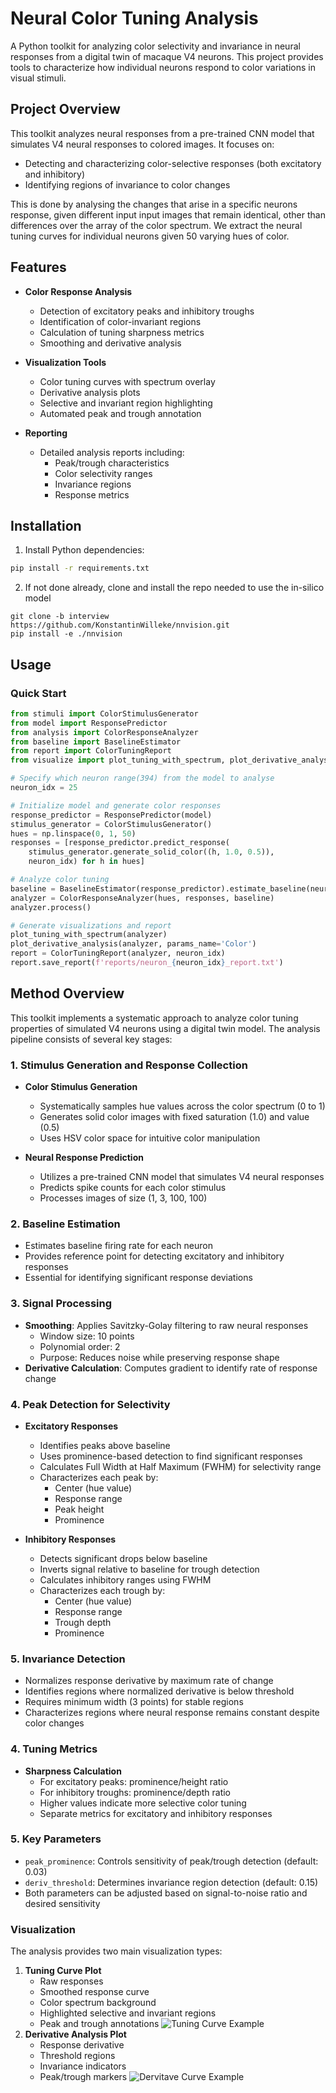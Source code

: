 # Neural Color Tuning Analysis

A Python toolkit for analyzing color selectivity and invariance in neural responses from a digital twin of macaque V4 neurons. This project provides tools to characterize how individual neurons respond to color variations in visual stimuli.

## Project Overview

This toolkit analyzes neural responses from a pre-trained CNN model that simulates V4 neural responses to colored images. It focuses on:
- Detecting and characterizing color-selective responses (both excitatory and inhibitory)
- Identifying regions of invariance to color changes

This is done by analysing the changes that arise in a specific neurons response, given different input input images that remain identical, other than differences over the array of the color spectrum. We extract the neural tuning curves for individual neurons given 50 varying hues of color. 

## Features

- **Color Response Analysis**
  - Detection of excitatory peaks and inhibitory troughs
  - Identification of color-invariant regions
  - Calculation of tuning sharpness metrics
  - Smoothing and derivative analysis

- **Visualization Tools**
  - Color tuning curves with spectrum overlay
  - Derivative analysis plots
  - Selective and invariant region highlighting
  - Automated peak and trough annotation

- **Reporting**
  - Detailed analysis reports including:
    - Peak/trough characteristics
    - Color selectivity ranges
    - Invariance regions
    - Response metrics

## Installation

1. Install Python dependencies:
```bash
pip install -r requirements.txt
```
2. If not done already, clone and install the repo needed to use the in-silico model
```
git clone -b interview https://github.com/KonstantinWilleke/nnvision.git
pip install -e ./nnvision
```
## Usage

### Quick Start
```python
from stimuli import ColorStimulusGenerator
from model import ResponsePredictor
from analysis import ColorResponseAnalyzer
from baseline import BaselineEstimator
from report import ColorTuningReport
from visualize import plot_tuning_with_spectrum, plot_derivative_analysis

# Specify which neuron range(394) from the model to analyse 
neuron_idx = 25

# Initialize model and generate color responses
response_predictor = ResponsePredictor(model)
stimulus_generator = ColorStimulusGenerator()
hues = np.linspace(0, 1, 50)
responses = [response_predictor.predict_response(
    stimulus_generator.generate_solid_color((h, 1.0, 0.5)), 
    neuron_idx) for h in hues]

# Analyze color tuning
baseline = BaselineEstimator(response_predictor).estimate_baseline(neuron_idx)
analyzer = ColorResponseAnalyzer(hues, responses, baseline)
analyzer.process()

# Generate visualizations and report
plot_tuning_with_spectrum(analyzer)
plot_derivative_analysis(analyzer, params_name='Color')
report = ColorTuningReport(analyzer, neuron_idx)
report.save_report(f'reports/neuron_{neuron_idx}_report.txt')
```

## Method Overview

This toolkit implements a systematic approach to analyze color tuning properties of simulated V4 neurons using a digital twin model. The analysis pipeline consists of several key stages:

### 1. Stimulus Generation and Response Collection
- **Color Stimulus Generation**
  - Systematically samples hue values across the color spectrum (0 to 1)
  - Generates solid color images with fixed saturation (1.0) and value (0.5)
  - Uses HSV color space for intuitive color manipulation

- **Neural Response Prediction**
  - Utilizes a pre-trained CNN model that simulates V4 neural responses
  - Predicts spike counts for each color stimulus
  - Processes images of size (1, 3, 100, 100)

### 2. Baseline Estimation
- Estimates baseline firing rate for each neuron
- Provides reference point for detecting excitatory and inhibitory responses
- Essential for identifying significant response deviations

### 3. Signal Processing
- **Smoothing**: Applies Savitzky-Golay filtering to raw neural responses
  - Window size: 10 points
  - Polynomial order: 2
  - Purpose: Reduces noise while preserving response shape
- **Derivative Calculation**: Computes gradient to identify rate of response change

### 4. Peak Detection for Selectivity
- **Excitatory Responses**
  - Identifies peaks above baseline
  - Uses prominence-based detection to find significant responses
  - Calculates Full Width at Half Maximum (FWHM) for selectivity range
  - Characterizes each peak by:
    - Center (hue value)
    - Response range
    - Peak height
    - Prominence

- **Inhibitory Responses**
  - Detects significant drops below baseline
  - Inverts signal relative to baseline for trough detection
  - Calculates inhibitory ranges using FWHM
  - Characterizes each trough by:
    - Center (hue value)
    - Response range
    - Trough depth
    - Prominence

### 5. Invariance Detection
- Normalizes response derivative by maximum rate of change
- Identifies regions where normalized derivative is below threshold
- Requires minimum width (3 points) for stable regions
- Characterizes regions where neural response remains constant despite color changes

### 4. Tuning Metrics
- **Sharpness Calculation**
  - For excitatory peaks: prominence/height ratio
  - For inhibitory troughs: prominence/depth ratio
  - Higher values indicate more selective color tuning
  - Separate metrics for excitatory and inhibitory responses

### 5. Key Parameters
- `peak_prominence`: Controls sensitivity of peak/trough detection (default: 0.03)
- `deriv_threshold`: Determines invariance region detection (default: 0.15)
- Both parameters can be adjusted based on signal-to-noise ratio and desired sensitivity

### Visualization
The analysis provides two main visualization types:
1. **Tuning Curve Plot**
   - Raw responses
   - Smoothed response curve
   - Color spectrum background
   - Highlighted selective and invariant regions
   - Peak and trough annotations
![Tuning Curve Example](figures/tuning.png)
2. **Derivative Analysis Plot**
   - Response derivative
   - Threshold regions
   - Invariance indicators
   - Peak/trough markers
![Dervitave Curve Example](figures/derivative.png)


